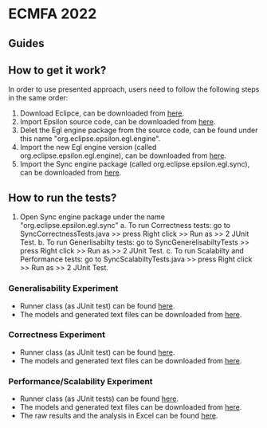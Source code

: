 # ECMFA 2022


## Guides

## How to get it work?
In order to use presented approach, users need to follow the following steps in the same order:
1. Download Eclipce, can be downloaded from [here](https://www.eclipse.org/downloads/).
2. Import Epsilon source code, can be downloaded from [here](https://www.eclipse.org/epsilon/download/#source-code).
3. Delet the Egl engine package from the source code, can be found under this name "org.eclipse.epsilon.egl.engine".
4. Import the new Egl engine version (called org.eclipse.epsilon.egl.engine), can be downloaded from [here](https://drive.google.com/file/d/11cjBCZk2A98cPZXfEjo__vwyF27XPKv3/view?usp=sharing).
5. Import the Sync engine package (called org.eclipse.epsilon.egl.sync), can be downloaded from [here](https://drive.google.com/file/d/1oWZl3BhnY1tCRnY-X2bX1HElzPvP5_YW/view?usp=sharing).


## How to run the tests?
1. Open Sync engine package under the name "org.eclipse.epsilon.egl.sync"
a. To run Correctness tests: go to SyncCorrectnessTests.java >> press Right click >> Run as  >> 2 JUnit Test. 
b. To run Generlisabilty tests: go to SyncGenerelisabiltyTests >> press Right click >> Run as  >> 2 JUnit Test.
c. To run Scalabilty and Performance tests: go to SyncScalabiltyTests.java >> press Right click >> Run as  >> 2 JUnit Test. 



### Generalisability Experiment
- Runner class (as JUnit test) can be found [here](https://github.com/soha500/EglSyncNew/blob/master/org.eclipse.epsilon.egl.sync/src/org/eclipse/epsilon/egl/sync/SyncGenerelisabiltyTests.java).
- The models and generated text files can be downloaded from [here](https://drive.google.com/file/d/1Hgi92cQ9tnab9J_0hz5j9IU2zkWjUZKw/view?usp=sharing).

### Correctness Experiment
- Runner class (as JUnit test) can be found [here](https://github.com/soha500/EglSyncNew/blob/master/org.eclipse.epsilon.egl.sync/src/org/eclipse/epsilon/egl/sync/SyncCorrectnessTests.java).
- The models and generated text files can be downloaded from [here](https://drive.google.com/file/d/1rrXCMSwvGpcH_buC9cMcLvmWREOoPdD7/view?usp=sharing).

### Performance/Scalability Experiment 
- Runner class (as JUnit tests) can be found [here](https://github.com/soha500/EglSyncNew/blob/master/org.eclipse.epsilon.egl.sync/src/org/eclipse/epsilon/egl/sync/SyncScalablityTests.java).
- The models and generated text files can be downloaded from [here](https://drive.google.com/file/d/1zWDiOvRI0FLbCsUXWfAQihWVovIU9P7J/view?usp=sharing).
- The raw results and the analysis in Excel can be found [here](https://github.com/soha500/EglSyncNew/blob/master/DataForScalabiltyPerformanceTests.xlsx).
